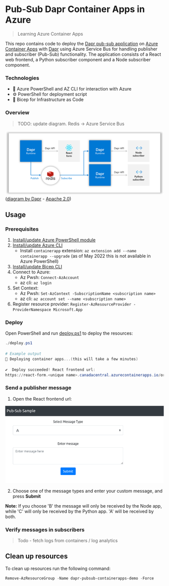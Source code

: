 # Pub-Sub Dapr Container Apps in Azure

> Learning Azure Container Apps

This repo contains code to deploy the [Dapr pub-sub application](https://github.com/dapr/quickstarts/tree/master/tutorials/pub-sub) on [Azure Container Apps](https://docs.microsoft.com/en-us/azure/container-apps/overview) with [Dapr](https://dapr.io/) using Azure Service Bus for handling publisher and subscriber (Pub-Sub) functionality. The application consists of a React web frontend, a Python subscriber component and a Node subscriber component.

### Technologies

- :hammer: Azure PowerShell and AZ CLI for interaction with Azure
- :gear: PowerShell for deployment script
- :muscle: Bicep for Infrastructure as Code

### Overview

> TODO: update diagram. Redis -> Azure Service Bus

![diagram](static/Local_Architecture_Diagram.png)
([diagram by Dapr](https://docs.microsoft.com/en-us/azure/container-apps/microservices-dapr-azure-resource-manager?tabs=powershell&pivots=container-apps-bicep#prerequisites) - [Apache 2.0](https://github.com/dapr/quickstarts/blob/master/LICENSE))

## Usage

### Prerequisites

1. [Install/update Azure PowerShell module](https://docs.microsoft.com/en-us/powershell/azure/install-az-ps?view=latest)
2. [Install/update Azure CLI](https://docs.microsoft.com/en-us/cli/azure/install-azure-cli)
    - Install `containerapp` extension: `az extension add --name containerapp --upgrade` (as of May 2022 this is not available in Azure PowerShell)
3. [Install/update Bicep CLI](https://docs.microsoft.com/en-us/azure/azure-resource-manager/bicep/install#install-manually=)
4. Connect to Azure:
    - Az Pwsh: `Connect-AzAccount`
    - az cli: `az login`
5. Set Context:
    - Az Pwsh: `Set-AzContext -SubscriptionName <subscription name>`
    - az cli: `az account set --name <subscription name>`
6. Register resource provider: `Register-AzResourceProvider -ProviderNamespace Microsoft.App`

### Deploy

Open PowerShell and run [deploy.ps1](./deploy.ps1) to deploy the resources:

```powershell
./deploy.ps1

# Example output
🚀 Deploying container apps...(this will take a few minutes)

✔️  Deploy succeeded! React frontend url:
https://react-form.<unique name>.canadacentral.azurecontainerapps.io/order
```

### Send a publisher message

1. Open the React frontend url:

![](static/reactform.png)

2. Choose one of the message types and enter your custom message, and press **Submit**

**Note:** If you choose 'B' the message will only be received by the Node app, while 'C' will only be received by the Python app. 'A' will be received by both.

### Verify messages in subscribers

> Todo - fetch logs from containers / log analytics

## Clean up resources

To clean up resources run the following command:

```powershell
Remove-AzResourceGroup -Name dapr-pubsub-containerapps-demo -Force
```